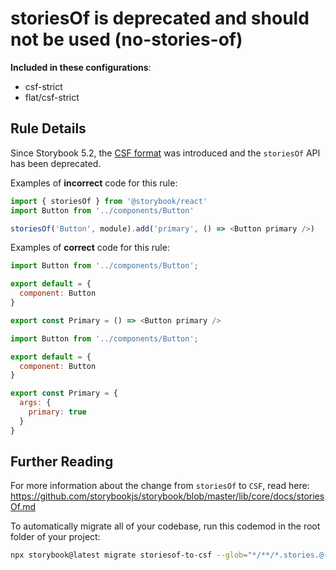 # storiesOf is deprecated and should not be used (no-stories-of)

<!-- RULE-CATEGORIES:START -->

**Included in these configurations**: <ul><li>csf-strict</li><li>flat/csf-strict</li></ul>

<!-- RULE-CATEGORIES:END -->

## Rule Details

Since Storybook 5.2, the [CSF format](https://storybook.js.org/docs/react/api/csf) was introduced and the `storiesOf` API has been deprecated.

Examples of **incorrect** code for this rule:

```js
import { storiesOf } from '@storybook/react'
import Button from '../components/Button'

storiesOf('Button', module).add('primary', () => <Button primary />)
```

Examples of **correct** code for this rule:

```js
import Button from '../components/Button';

export default = {
  component: Button
}

export const Primary = () => <Button primary />
```

```js
import Button from '../components/Button';

export default = {
  component: Button
}

export const Primary = {
  args: {
    primary: true
  }
}
```

## Further Reading

For more information about the change from `storiesOf` to `CSF`, read here: https://github.com/storybookjs/storybook/blob/master/lib/core/docs/storiesOf.md

To automatically migrate all of your codebase, run this codemod in the root folder of your project:

```sh
npx storybook@latest migrate storiesof-to-csf --glob="*/**/*.stories.@(tsx|jsx|ts|js)"
```
